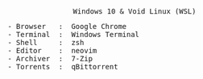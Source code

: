 <pre align="center">Windows 10 & Void Linux (WSL)</pre>
<pre>
- Browser   :  Google Chrome
- Terminal  :  Windows Terminal
- Shell     :  zsh
- Editor    :  neovim
- Archiver  :  7-Zip
- Torrents  :  qBittorrent
</pre>
